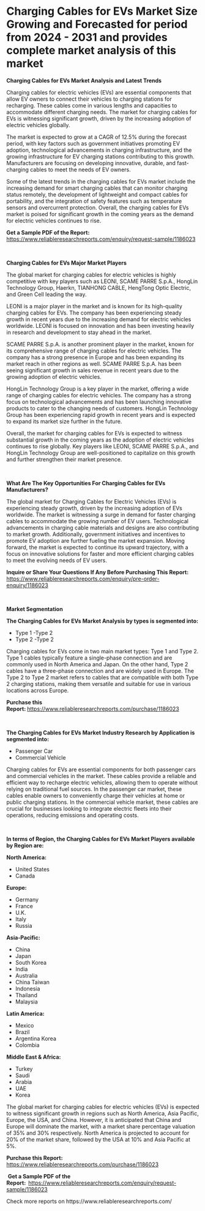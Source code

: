 <p><h1>Charging Cables for EVs Market Size Growing and Forecasted for period from 2024 - 2031 and provides complete market analysis of this market</h1></p><p><strong>Charging Cables for EVs Market Analysis and Latest Trends</strong></p>
<p><p>Charging cables for electric vehicles (EVs) are essential components that allow EV owners to connect their vehicles to charging stations for recharging. These cables come in various lengths and capacities to accommodate different charging needs. The market for charging cables for EVs is witnessing significant growth, driven by the increasing adoption of electric vehicles globally. </p><p>The market is expected to grow at a CAGR of 12.5% during the forecast period, with key factors such as government initiatives promoting EV adoption, technological advancements in charging infrastructure, and the growing infrastructure for EV charging stations contributing to this growth. Manufacturers are focusing on developing innovative, durable, and fast-charging cables to meet the needs of EV owners. </p><p>Some of the latest trends in the charging cables for EVs market include the increasing demand for smart charging cables that can monitor charging status remotely, the development of lightweight and compact cables for portability, and the integration of safety features such as temperature sensors and overcurrent protection. Overall, the charging cables for EVs market is poised for significant growth in the coming years as the demand for electric vehicles continues to rise.</p></p>
<p><strong>Get a Sample PDF of the Report:&nbsp;</strong> <a href="https://www.reliableresearchreports.com/enquiry/request-sample/1186023">https://www.reliableresearchreports.com/enquiry/request-sample/1186023</a></p>
<p>&nbsp;</p>
<p><strong>Charging Cables for EVs Major Market Players</strong></p>
<p><p>The global market for charging cables for electric vehicles is highly competitive with key players such as LEONI, SCAME PARRE S.p.A., HongLin Technology Group, Haerkn, TIANHONG CABLE, HengTong Optic Electric, and Green Cell leading the way. </p><p>LEONI is a major player in the market and is known for its high-quality charging cables for EVs. The company has been experiencing steady growth in recent years due to the increasing demand for electric vehicles worldwide. LEONI is focused on innovation and has been investing heavily in research and development to stay ahead in the market. </p><p>SCAME PARRE S.p.A. is another prominent player in the market, known for its comprehensive range of charging cables for electric vehicles. The company has a strong presence in Europe and has been expanding its market reach in other regions as well. SCAME PARRE S.p.A. has been seeing significant growth in sales revenue in recent years due to the growing adoption of electric vehicles.</p><p>HongLin Technology Group is a key player in the market, offering a wide range of charging cables for electric vehicles. The company has a strong focus on technological advancements and has been launching innovative products to cater to the changing needs of customers. HongLin Technology Group has been experiencing rapid growth in recent years and is expected to expand its market size further in the future.</p><p>Overall, the market for charging cables for EVs is expected to witness substantial growth in the coming years as the adoption of electric vehicles continues to rise globally. Key players like LEONI, SCAME PARRE S.p.A., and HongLin Technology Group are well-positioned to capitalize on this growth and further strengthen their market presence.</p></p>
<p>&nbsp;</p>
<p><strong>What Are The Key Opportunities For Charging Cables for EVs Manufacturers?</strong></p>
<p><p>The global market for Charging Cables for Electric Vehicles (EVs) is experiencing steady growth, driven by the increasing adoption of EVs worldwide. The market is witnessing a surge in demand for faster charging cables to accommodate the growing number of EV users. Technological advancements in charging cable materials and designs are also contributing to market growth. Additionally, government initiatives and incentives to promote EV adoption are further fueling the market expansion. Moving forward, the market is expected to continue its upward trajectory, with a focus on innovative solutions for faster and more efficient charging cables to meet the evolving needs of EV users.</p></p>
<p><strong>Inquire or Share Your Questions If Any Before Purchasing This Report:</strong> <a href="https://www.reliableresearchreports.com/enquiry/pre-order-enquiry/1186023">https://www.reliableresearchreports.com/enquiry/pre-order-enquiry/1186023</a></p>
<p>&nbsp;</p>
<p><strong>Market Segmentation</strong></p>
<p><strong>The Charging Cables for EVs Market Analysis by types is segmented into:</strong></p>
<p><ul><li>Type 1 -Type 2</li><li>Type 2 -Type 2</li></ul></p>
<p><p>Charging cables for EVs come in two main market types: Type 1 and Type 2. Type 1 cables typically feature a single-phase connection and are commonly used in North America and Japan. On the other hand, Type 2 cables have a three-phase connection and are widely used in Europe. The Type 2 to Type 2 market refers to cables that are compatible with both Type 2 charging stations, making them versatile and suitable for use in various locations across Europe.</p></p>
<p><strong>Purchase this Report:&nbsp;</strong><a href="https://www.reliableresearchreports.com/purchase/1186023">https://www.reliableresearchreports.com/purchase/1186023</a></p>
<p>&nbsp;</p>
<p><strong>The Charging Cables for EVs Market Industry Research by Application is segmented into:</strong></p>
<p><ul><li>Passenger Car</li><li>Commercial Vehicle</li></ul></p>
<p><p>Charging cables for EVs are essential components for both passenger cars and commercial vehicles in the market. These cables provide a reliable and efficient way to recharge electric vehicles, allowing them to operate without relying on traditional fuel sources. In the passenger car market, these cables enable owners to conveniently charge their vehicles at home or public charging stations. In the commercial vehicle market, these cables are crucial for businesses looking to integrate electric fleets into their operations, reducing emissions and operating costs.</p></p>
<p>&nbsp;</p>
<p><strong>In terms of Region, the Charging Cables for EVs Market Players available by Region are:</strong></p>
<p>
    <p> <strong> North America: </strong>
        <ul>
            <li>United States</li>
            <li>Canada</li>
        </ul>
        </p> 
    <p> <strong> Europe: </strong>
        <ul>
            <li>Germany</li>
            <li>France</li>
            <li>U.K.</li>
            <li>Italy</li>
            <li>Russia</li>
        </ul>
        </p> 
    <p> <strong> Asia-Pacific: </strong>
        <ul>
            <li>China</li>
            <li>Japan</li>
            <li>South Korea</li>
            <li>India</li>
            <li>Australia</li>
            <li>China Taiwan</li>
            <li>Indonesia</li>
            <li>Thailand</li>
            <li>Malaysia</li>
        </ul>
        </p> 
    <p> <strong> Latin America: </strong>
        <ul>
            <li>Mexico</li>
            <li>Brazil</li>
            <li>Argentina Korea</li>
            <li>Colombia</li>
        </ul>
        </p> 
    <p> <strong> Middle East & Africa: </strong>
        <ul>
            <li>Turkey</li>
            <li>Saudi</li>
            <li>Arabia</li>
            <li>UAE</li>
            <li>Korea</li>
        </ul>
    </p>
    </p>
<p><p>The global market for charging cables for electric vehicles (EVs) is expected to witness significant growth in regions such as North America, Asia Pacific, Europe, the USA, and China. However, it is anticipated that China and Europe will dominate the market, with a market share percentage valuation of 35% and 30% respectively. North America is projected to account for 20% of the market share, followed by the USA at 10% and Asia Pacific at 5%.</p></p>
<p><strong>Purchase this Report: </strong><a href="https://www.reliableresearchreports.com/purchase/1186023">https://www.reliableresearchreports.com/purchase/1186023</a></p>
<p>&nbsp;<strong>Get a Sample PDF of the Report:&nbsp;&nbsp;</strong><a href="https://www.reliableresearchreports.com/enquiry/request-sample/1186023">https://www.reliableresearchreports.com/enquiry/request-sample/1186023</a></p>
<p><strong></strong></p>
<p>Check more reports on https://www.reliableresearchreports.com/</p>